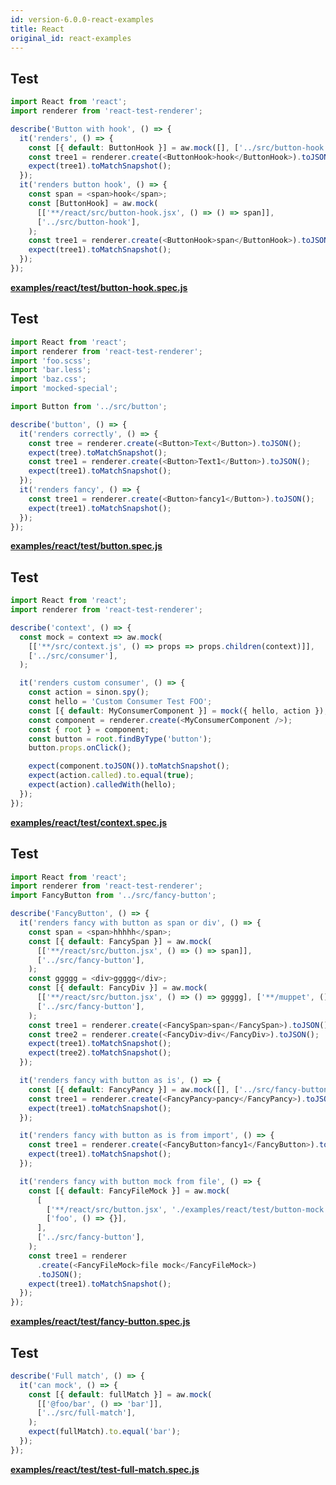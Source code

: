 ```yaml
---
id: version-6.0.0-react-examples
title: React
original_id: react-examples
---
```


## Test

```javascript
import React from 'react';
import renderer from 'react-test-renderer';

describe('Button with hook', () => {
  it('renders', () => {
    const [{ default: ButtonHook }] = aw.mock([], ['../src/button-hook']);
    const tree1 = renderer.create(<ButtonHook>hook</ButtonHook>).toJSON();
    expect(tree1).toMatchSnapshot();
  });
  it('renders button hook', () => {
    const span = <span>hook</span>;
    const [ButtonHook] = aw.mock(
      [['**/react/src/button-hook.jsx', () => () => span]],
      ['../src/button-hook'],
    );
    const tree1 = renderer.create(<ButtonHook>span</ButtonHook>).toJSON();
    expect(tree1).toMatchSnapshot();
  });
});
```

**[examples/react/test/button-hook.spec.js](https://github.com/qlik-oss/after-work.js/tree/master/examples/react/test/button-hook.spec.js)**

## Test

```javascript
import React from 'react';
import renderer from 'react-test-renderer';
import 'foo.scss';
import 'bar.less';
import 'baz.css';
import 'mocked-special';

import Button from '../src/button';

describe('button', () => {
  it('renders correctly', () => {
    const tree = renderer.create(<Button>Text</Button>).toJSON();
    expect(tree).toMatchSnapshot();
    const tree1 = renderer.create(<Button>Text1</Button>).toJSON();
    expect(tree1).toMatchSnapshot();
  });
  it('renders fancy', () => {
    const tree1 = renderer.create(<Button>fancy1</Button>).toJSON();
    expect(tree1).toMatchSnapshot();
  });
});
```

**[examples/react/test/button.spec.js](https://github.com/qlik-oss/after-work.js/tree/master/examples/react/test/button.spec.js)**

## Test

```javascript
import React from 'react';
import renderer from 'react-test-renderer';

describe('context', () => {
  const mock = context => aw.mock(
    [['**/src/context.js', () => props => props.children(context)]],
    ['../src/consumer'],
  );

  it('renders custom consumer', () => {
    const action = sinon.spy();
    const hello = 'Custom Consumer Test FOO';
    const [{ default: MyConsumerComponent }] = mock({ hello, action });
    const component = renderer.create(<MyConsumerComponent />);
    const { root } = component;
    const button = root.findByType('button');
    button.props.onClick();

    expect(component.toJSON()).toMatchSnapshot();
    expect(action.called).to.equal(true);
    expect(action).calledWith(hello);
  });
});
```

**[examples/react/test/context.spec.js](https://github.com/qlik-oss/after-work.js/tree/master/examples/react/test/context.spec.js)**

## Test

```javascript
import React from 'react';
import renderer from 'react-test-renderer';
import FancyButton from '../src/fancy-button';

describe('FancyButton', () => {
  it('renders fancy with button as span or div', () => {
    const span = <span>hhhhh</span>;
    const [{ default: FancySpan }] = aw.mock(
      [['**/react/src/button.jsx', () => () => span]],
      ['../src/fancy-button'],
    );
    const ggggg = <div>ggggg</div>;
    const [{ default: FancyDiv }] = aw.mock(
      [['**/react/src/button.jsx', () => () => ggggg], ['**/muppet', () => {}]],
      ['../src/fancy-button'],
    );
    const tree1 = renderer.create(<FancySpan>span</FancySpan>).toJSON();
    const tree2 = renderer.create(<FancyDiv>div</FancyDiv>).toJSON();
    expect(tree1).toMatchSnapshot();
    expect(tree2).toMatchSnapshot();
  });

  it('renders fancy with button as is', () => {
    const [{ default: FancyPancy }] = aw.mock([], ['../src/fancy-button']);
    const tree1 = renderer.create(<FancyPancy>pancy</FancyPancy>).toJSON();
    expect(tree1).toMatchSnapshot();
  });

  it('renders fancy with button as is from import', () => {
    const tree1 = renderer.create(<FancyButton>fancy1</FancyButton>).toJSON();
    expect(tree1).toMatchSnapshot();
  });

  it('renders fancy with button mock from file', () => {
    const [{ default: FancyFileMock }] = aw.mock(
      [
        ['**/react/src/button.jsx', './examples/react/test/button-mock.js'],
        ['foo', () => {}],
      ],
      ['../src/fancy-button'],
    );
    const tree1 = renderer
      .create(<FancyFileMock>file mock</FancyFileMock>)
      .toJSON();
    expect(tree1).toMatchSnapshot();
  });
});
```

**[examples/react/test/fancy-button.spec.js](https://github.com/qlik-oss/after-work.js/tree/master/examples/react/test/fancy-button.spec.js)**

## Test

```javascript
describe('Full match', () => {
  it('can mock', () => {
    const [{ default: fullMatch }] = aw.mock(
      [['@foo/bar', () => 'bar']],
      ['../src/full-match'],
    );
    expect(fullMatch).to.equal('bar');
  });
});
```

**[examples/react/test/test-full-match.spec.js](https://github.com/qlik-oss/after-work.js/tree/master/examples/react/test/test-full-match.spec.js)**


